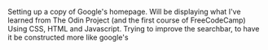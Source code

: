 Setting up a copy of Google's homepage.
Will be displaying what I've learned from The Odin Project (and the first course of FreeCodeCamp)
Using CSS, HTML and Javascript.
Trying to improve the searchbar, to have it be constructed more like google's
